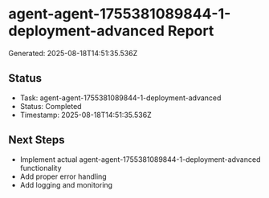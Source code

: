 # agent-agent-1755381089844-1-deployment-advanced Report

Generated: 2025-08-18T14:51:35.536Z

## Status
- Task: agent-agent-1755381089844-1-deployment-advanced
- Status: Completed
- Timestamp: 2025-08-18T14:51:35.536Z

## Next Steps
- Implement actual agent-agent-1755381089844-1-deployment-advanced functionality
- Add proper error handling
- Add logging and monitoring
